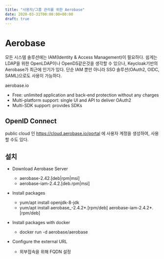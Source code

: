 ```yaml
---
title: "사용자/그룹 관리를 위한 Aerobase"
date: 2020-03-31T00:00:00+00:00
draft: true
---
```


# Aerobase
모든 시스템 솔루션에는 IAM(Identity & Access Management)이 필요하다. 쉽게는 LDAP을 위한 OpenLDAP이나 OpenDS같은것을 생각할 수 있으나, Keycloak기반의 Aerobase가 최근에 인기가 있다.
단순 IAM 뿐만 아니라 SSO 솔루션(OAuth2, OIDC, SAML)으로도 사용이 가능하다.

aerobase.io

- Free: unlimited application and back-end protection without any charges
- Multi-platform support: single UI and API to deliver OAuth2
- Multi-SDK support: provides SDKs

## OpenID Connect
public cloud 인 https://cloud.aerobase.io/portal 에 사용자 계정을 생성하여, 사용할 수도 있다.

## 설치
- Download Aerobase Server
  - aerobase-2.42.[deb|rpm|msi]
  - aerobase-iam-2.4.2.[deb.rpm|msi]

- Install packages
  - yum/apt install openjdk-8-jdk
  - yum/apt install aerobase_-2.4.2*.[rpm/deb] aerobase-iam-2.4.2*.[rpm/deb]

- Install packages with docker
  - docker run -d aerobase/aerobase

- Configure the external URL
  - 외부접속을 위해 FQDN 설정
  